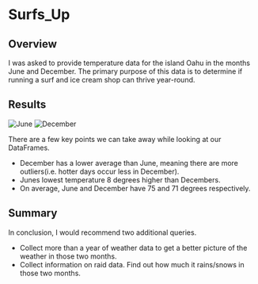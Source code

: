 # Surfs_Up
## Overview
I was asked to provide temperature data for the island Oahu in the months June and December. The primary purpose of this data is to determine if running a surf and ice cream shop can thrive year-round.
## Results
![June](https://user-images.githubusercontent.com/83259639/124371779-ba868200-dc4a-11eb-80cc-0036ad9d1edc.PNG)
![December](https://user-images.githubusercontent.com/83259639/124371782-c1ad9000-dc4a-11eb-9b0d-1a7584a1b4ff.PNG)

There are a few key points we can take away while looking at our DataFrames.
- December has a lower average than June, meaning there are more outliers(i.e. hotter days occur less in December).
- Junes lowest temperature 8 degrees higher than Decembers.
- On average, June and December have 75 and 71 degrees respectively.
## Summary
In conclusion, I would recommend two additional queries.
- Collect more than a year of weather data to get a better picture of the weather in those two months.
- Collect information on raid data. Find out how much it rains/snows in those two months.
